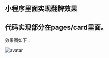 **小程序里面实现翻牌效果**
----------
## 代码实现部分在pages/card里面。 ##

效果图如下：

![avatar](https://ssl-pubpic.51yund.com/631253619.jpg)
